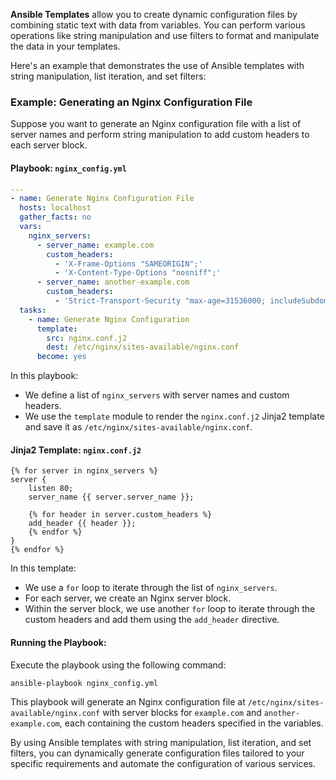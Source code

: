 **Ansible Templates** allow you to create dynamic configuration files by combining static text with data from variables. You can perform various operations like string manipulation and use filters to format and manipulate the data in your templates.

Here's an example that demonstrates the use of Ansible templates with string manipulation, list iteration, and set filters:

### **Example: Generating an Nginx Configuration File**

Suppose you want to generate an Nginx configuration file with a list of server names and perform string manipulation to add custom headers to each server block.

#### **Playbook: `nginx_config.yml`**

```yaml
---
- name: Generate Nginx Configuration File
  hosts: localhost
  gather_facts: no
  vars:
    nginx_servers:
      - server_name: example.com
        custom_headers:
          - 'X-Frame-Options "SAMEORIGIN";'
          - 'X-Content-Type-Options "nosniff";'
      - server_name: another-example.com
        custom_headers:
          - 'Strict-Transport-Security "max-age=31536000; includeSubdomains";'
  tasks:
    - name: Generate Nginx Configuration
      template:
        src: nginx.conf.j2
        dest: /etc/nginx/sites-available/nginx.conf
      become: yes
```

In this playbook:

- We define a list of `nginx_servers` with server names and custom headers.
- We use the `template` module to render the `nginx.conf.j2` Jinja2 template and save it as `/etc/nginx/sites-available/nginx.conf`.

#### **Jinja2 Template: `nginx.conf.j2`**

```jinja2
{% for server in nginx_servers %}
server {
    listen 80;
    server_name {{ server.server_name }};

    {% for header in server.custom_headers %}
    add_header {{ header }};
    {% endfor %}
}
{% endfor %}
```

In this template:

- We use a `for` loop to iterate through the list of `nginx_servers`.
- For each server, we create an Nginx server block.
- Within the server block, we use another `for` loop to iterate through the custom headers and add them using the `add_header` directive.

#### **Running the Playbook:**

Execute the playbook using the following command:

```bash
ansible-playbook nginx_config.yml
```

This playbook will generate an Nginx configuration file at `/etc/nginx/sites-available/nginx.conf` with server blocks for `example.com` and `another-example.com`, each containing the custom headers specified in the variables.

By using Ansible templates with string manipulation, list iteration, and set filters, you can dynamically generate configuration files tailored to your specific requirements and automate the configuration of various services.
